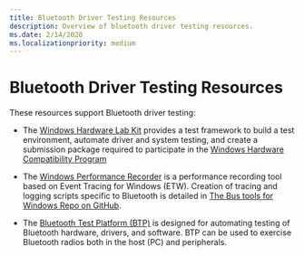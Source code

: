 ```yaml
---
title: Bluetooth Driver Testing Resources
description: Overview of bluetooth driver testing resources.
ms.date: 2/14/2020
ms.localizationpriority: medium
---
```


# Bluetooth Driver Testing Resources

These resources support Bluetooth driver testing:

- The [Windows Hardware Lab Kit](/windows-hardware/test/hlk/) provides a test framework to build a test environment, automate driver and system testing, and create a submission package required to participate in the [Windows Hardware Compatibility Program](/windows-hardware/design/compatibility/)

- The [Windows Performance Recorder](/previous-versions/windows/it-pro/windows-8.1-and-8/hh448205(v=win.10)) is a performance recording tool based on Event Tracing for Windows (ETW). Creation of tracing and logging scripts specific to Bluetooth is detailed in [The Bus tools for Windows Repo on GitHub](https://github.com/microsoft/busiotools/blob/master/bluetooth/tracing/readme.md).

- The [Bluetooth Test Platform (BTP)](testing-BTP-Overview.md) is designed for automating testing of Bluetooth hardware, drivers, and software. BTP can be used to exercise Bluetooth radios both in the host (PC) and peripherals.
